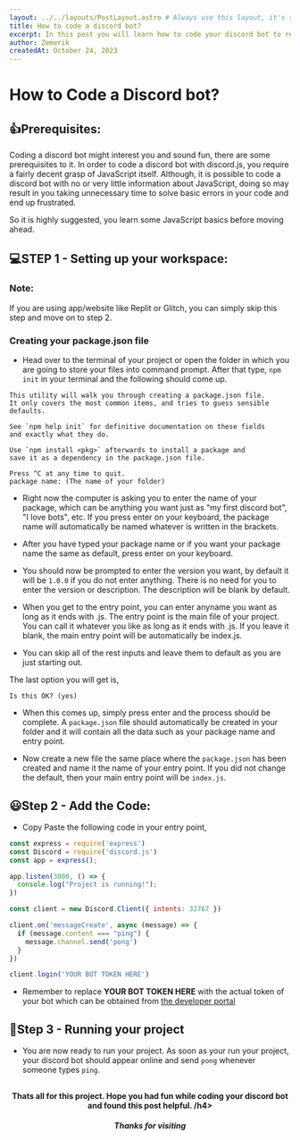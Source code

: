 ```yaml
---
layout: ../../layouts/PostLayout.astro # Always use this layout, it's so the post gets properly styled
title: How to code a discord bot?
excerpt: In this post you will learn how to code your discord bot to reply with `pong` when an user types `ping` with discord.js
author: Zemerik
createdAt: October 24, 2023
---
```


# How to Code a Discord bot?

## 👍Prerequisites: 

Coding a discord bot might interest you and sound fun, there are some prerequisites to it. In order to code a discord bot with discord.js, you require a fairly decent grasp 
of JavaScript itself. Although, it is possible to code a discord bot with no or very little information about JavaScript, doing so may result in you taking unnecessary time to 
solve basic errors in your code and end up frustrated.

So it is highly suggested, you learn some JavaScript basics before moving ahead. 

## 💻STEP 1 - Setting up your workspace: 

### Note:
If you are using app/website like Replit or Glitch, you can simply skip this step and move on to step 2. 

### Creating your package.json file
- Head over to the terminal of your project or open the folder in which you are going to store your files into command prompt. After that type, `npm init` in your terminal and the 
following should come up. 
```
This utility will walk you through creating a package.json file.
It only covers the most common items, and tries to guess sensible defaults.

See `npm help init` for definitive documentation on these fields
and exactly what they do.

Use `npm install <pkg>` afterwards to install a package and
save it as a dependency in the package.json file.

Press ^C at any time to quit.
package name: (The name of your folder)
```

- Right now the computer is asking you to enter the name of your package, which can be anything you want just as "my first discord bot", "I love bots", etc. If you press enter on
your keyboard, the package name will automatically be named whatever is written in the brackets. 

- After you have typed your package name or if you want your package name the same as default, press enter on your keyboard. 

- You should now be prompted to enter the version you want, by default it will be `1.0.0` if you do not enter anything. There is no need for you to enter the version or
description. The description will be blank by default.  

- When you get to the entry point, you can enter anyname you want as long as it ends with .js. The entry point is the main file of your project. You can call it whatever you like
as long as it ends with .js. If you leave it blank, the main entry point will be automatically be index.js. 

- You can skip all of the rest inputs and leave them to default as you are just starting out. 

The last option you will get is, 
```
Is this OK? (yes)
```

- When this comes up, simply press enter and the process should be complete. A `package.json` file should automatically be created in your folder and it will contain all the data
such as your package name and entry point. 

- Now create a new file the same place where the `package.json` has been created and name it the name of your entry point. If you did not change the default, then your main entry point will be `index.js`. 

## 😃Step 2 - Add the Code: 

- Copy Paste the following code in your entry point, 

```js
const express = require('express')
const Discord = require('discord.js')
const app = express();

app.listen(3000, () => {
  console.log("Project is running!");
})

const client = new Discord.Client({ intents: 32767 }) 

client.on('messageCreate', async (message) => {
  if (message.content === "ping") {
    message.channel.send('pong')
  }
})

client.login('YOUR BOT TOKEN HERE')
```

- Remember to replace **YOUR BOT TOKEN HERE** with the actual token of your bot which can be obtained from [the developer portal](https://discord.com/developers/applications)

## 🥇Step 3 - Running your project

- You are now ready to run your project. As soon as your run your project, your discord bot should appear online and send `pong` whenever someone types `ping`. 

##

<h4 align = "center">Thats all for this project. Hope you had fun while coding your discord bot and found this post helpful. /h4>
<h5 align = "center">Thanks for visiting</h5>
